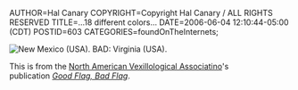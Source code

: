 AUTHOR=Hal Canary
COPYRIGHT=Copyright Hal Canary / ALL RIGHTS RESERVED
TITLE=...18 different colors...
DATE=2006-06-04 12:10:44-05:00 (CDT)
POSTID=603
CATEGORIES=foundOnTheInternets;

![New Mexico (USA).  BAD: Virginia (USA).](https://halcanary.org/images/2006-06-04-NAVA-flag-book.png)  
  
This is from the [North American Vexillological Associatino](http://en.wikipedia.org/wiki/North_American_Vexillological_Association)'s  
publication [_Good Flag, Bad Flag_](http://www.nava.org/Flag%20Design/GFBF/gfbf-1.htm).
